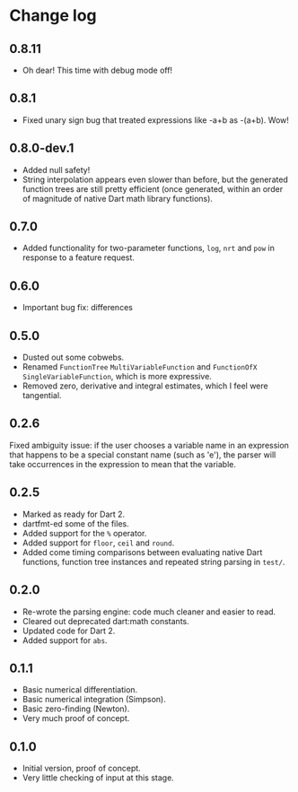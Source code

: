 # Change log


## 0.8.11

- Oh dear! This time with debug mode off!
## 0.8.1

- Fixed unary sign bug that treated expressions like -a+b as -(a+b). Wow!
## 0.8.0-dev.1

- Added null safety!
- String interpolation appears even slower than before, but the generated function trees are still pretty efficient (once generated, within an order of magnitude of native Dart math library functions).

## 0.7.0

- Added functionality for two-parameter functions, `log`, `nrt` and `pow` in response to a feature request.

## 0.6.0

- Important bug fix: differences

## 0.5.0

- Dusted out some cobwebs.
- Renamed `FunctionTree` `MultiVariableFunction` and `FunctionOfX` `SingleVariableFunction`, which is more expressive.
- Removed zero, derivative and integral estimates, which I feel were tangential.

## 0.2.6

Fixed ambiguity issue: if the user chooses a variable name in an expression that happens to be a special constant name (such as 'e'), the parser will take occurrences in the expression to mean that the variable. 

## 0.2.5

- Marked as ready for Dart 2.
- dartfmt-ed some of the files.
- Added support for the `%` operator.
- Added support for `floor`, `ceil` and `round`.
- Added come timing comparisons between evaluating native Dart functions, function tree instances and repeated string parsing in `test/`.

## 0.2.0

- Re-wrote the parsing engine: code much cleaner and easier to read.
- Cleared out deprecated dart:math constants.
- Updated code for Dart 2.
- Added support for `abs`.

## 0.1.1

- Basic numerical differentiation.
- Basic numerical integration (Simpson).
- Basic zero-finding (Newton).
- Very much proof of concept.

## 0.1.0

- Initial version, proof of concept.
- Very little checking of input at this stage.
